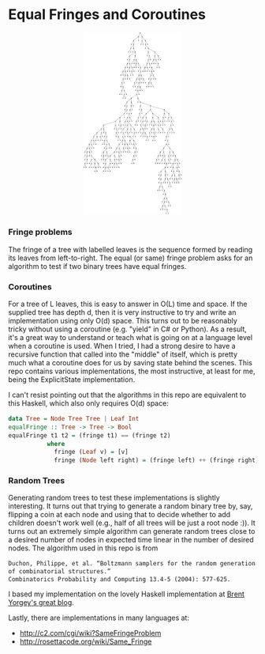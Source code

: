 # Equal Fringes and Coroutines
<div align=center><img src="random_tree.png" width=200></div>

### Fringe problems

The fringe of a tree with labelled leaves is the sequence formed by reading its leaves from left-to-right.
The equal (or same) fringe problem asks for an algorithm to test if two binary trees have equal fringes.

### Coroutines

For a tree of L leaves, this is easy to answer in O(L) time and space. If the supplied tree has depth d, then it is very
instructive to try and write an implementation using only O(d) space. This turns out to be reasonably tricky without
using a coroutine (e.g. "yield" in C# or Python). As a result, it's a great way to understand or teach what is going on
at a language level when a coroutine is used. When I tried, I had a strong desire to have a recursive function that 
called into the "middle" of itself, which is pretty much what a coroutine does for us by saving state behind the scenes.
This repo contains various implementations, the most instructive, at least for me, being the ExplicitState implementation.

I can't resist pointing out that the algorithms in this repo are equivalent to this Haskell, which also only requires 
O(d) space:

```Haskell
data Tree = Node Tree Tree | Leaf Int
equalFringe :: Tree -> Tree -> Bool
equalFringe t1 t2 = (fringe t1) == (fringe t2)
           where 
             fringe (Leaf v) = [v]
             fringe (Node left right) = (fringe left) ++ (fringe right)
```

### Random Trees

Generating random trees to test these implementations is slightly interesting. It turns out that trying to generate a random
binary tree by, say, flipping a coin at each node and using that to decide whether to add children doesn't work well
(e.g., half of all trees will be just a root node :)). It turns out an extremely simple algorithm can generate random trees 
close to a desired number of nodes in expected time linear in the number of desired nodes. The algorithm used in this repo is from
```
Duchon, Philippe, et al. “Boltzmann samplers for the random generation of combinatorial structures.” 
Combinatorics Probability and Computing 13.4-5 (2004): 577-625.
```
I based my implementation on the lovely Haskell implementation at [Brent Yorgey's great blog](https://byorgey.wordpress.com/2013/04/25/random-binary-trees-with-a-size-limited-critical-boltzmann-sampler-2/).

Lastly, there are implementations in many languages at:

* http://c2.com/cgi/wiki?SameFringeProblem
* http://rosettacode.org/wiki/Same_Fringe


